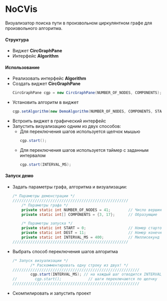 # NoCVis

Визуализатор поиска пути в произвольном циркулянтном графе для произвольного алгоритма. 

#### Структура 
  - Виджет **CircGraphPane**
  - Интерфейс **Algorithm**

#### Использование
  - Реализовать интерфейс **Algorithm**
  - Создать виджет **CircGraphPane**
    ```java
    CircGraphPane cgp = new CircGraphPane(NUMBER_OF_NODES, COMPONENTS);
    ```
  - Установить алгоритм в виджет
    ```java
    cgp.setAlgorithm(new DemoAlgorithm(NUMBER_OF_NODES, COMPONENTS, START, DEST));
    ```
  - Встроить виджет в графический интерфейс
  - Запустить визуализацию одним из двух способов:
    - Для переключения шагов используется щелчок мышью
        ```java
        cgp.start();
        ```
    - Для переключения шагов используется таймер с заданным интервалом
        ```java
        cgp.start(INTERVAL_MS);
        ```

#### Запуск демо
- Задать параметры графа, алгоритма и визуализации:
    ```java
    /* Параметры демонстрации */
    ////////////////////////////////////////////////////
        /* Параметры графа */
        private static int NUMBER_OF_NODES = 41;        // Число вершин в графе
        private static int[] COMPONENTS = {3, 17};      // Образующие
    
        /* Параметры запуска */
        private static int START = 0;                   // Номер стартовой вершины
        private static int DEST = 11;                   // Номер конечной вершины
        private static int INTERVAL_MS = 400;           // Миллисекунд на шаг
    ////////////////////////////////////////////////////
    ```
- Выбрать способ переключения шагов алгоритма
    ```java
    /* Запуск визуализации */
            /* Раскомментировать одну строку из двух! */
    /////////////////////////////////////////////////////////
            cgp.start(INTERVAL_MS); // на каждый шаг отводится INTERVAL_MS миллисекунд
    //        cgp.start();            // шаги переключаются по щелчку
    /////////////////////////////////////////////////////////
    ```
- Скомпилировать и запустить проект

